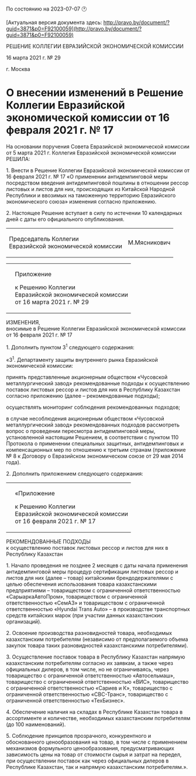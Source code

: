 По состоянию на 2023-07-07 &#x1F550;

[Актуальная версия документа здесь: http://pravo.by/document/?guid=3871&p0=F92100059](http://pravo.by/document/?guid=3871&p0=F92100059)

<p>РЕШЕНИЕ КОЛЛЕГИИ ЕВРАЗИЙСКОЙ ЭКОНОМИЧЕСКОЙ КОМИССИИ</p>
<p>16 марта 2021 г. № 29</p>
<p>г. Москва</p>
<h1>О внесении изменений в Решение Коллегии Евразийской экономической комиссии от 16 февраля 2021 г. № 17</h1>
<p>На основании поручения Совета Евразийской экономической комиссии от 5 марта 2021 г. Коллегия Евразийской экономической комиссии РЕШИЛА:</p>
<p>1. Внести в Решение Коллегии Евразийской экономической комиссии от 16 февраля 2021 г. № 17 «О применении антидемпинговой меры посредством введения антидемпинговой пошлины в отношении рессор листовых и листов для них, происходящих из Китайской Народной Республики и ввозимых на таможенную территорию Евразийского экономического союза» изменения согласно приложению.</p>
<p>2. Настоящее Решение вступает в силу по истечении 10 календарных дней с даты его официального опубликования.</p>
<p></p>
<table><tr>
<td><p>Председатель Коллегии<br>Евразийской экономической комиссии</p></td>
<td><p>М.Мясникович</p></td>
</tr></table>
<p></p>
<table><tr>
<td><p></p></td>
<td>
<p>Приложение</p>
<p>к Решению Коллегии<br>Евразийской экономической комиссии<br>от 16 марта 2021 г. № 29 </p>
</td>
</tr></table>
<p>ИЗМЕНЕНИЯ,<br>вносимые в Решение Коллегии Евразийской экономической комиссии от 16 февраля 2021 г. № 17</p>
<p>1. Дополнить пунктом 3<sup>1</sup> следующего содержания:</p>
<p>«3<sup>1</sup>. Департаменту защиты внутреннего рынка Евразийской экономической комиссии:</p>
<p>принять представленные акционерным обществом «Чусовской металлургический завод» рекомендованные подходы к осуществлению поставок листовых рессор и листов для них в Республику Казахстан согласно приложению (далее – рекомендованные подходы);</p>
<p>осуществлять мониторинг соблюдения рекомендованных подходов;</p>
<p>в случае несоблюдения акционерным обществом «Чусовской металлургический завод» рекомендованных подходов рассмотреть вопрос о проведении пересмотра антидемпинговой меры, установленной настоящим Решением, в соответствии с пунктом 110 Протокола о применении специальных защитных, антидемпинговых и компенсационных мер по отношению к третьим странам (приложение № 8 к Договору о Евразийском экономическом союзе от 29 мая 2014 года).</p>
<p>2. Дополнить приложением следующего содержания:</p>
<p></p>
<table><tr>
<td><p></p></td>
<td>
<p>«Приложение</p>
<p>к Решению Коллегии<br>Евразийской экономической комиссии<br>от 16 февраля 2021 г. № 17</p>
</td>
</tr></table>
<p>РЕКОМЕНДОВАННЫЕ ПОДХОДЫ<br>к осуществлению поставок листовых рессор и листов для них в Республику Казахстан</p>
<p>1. Начало проведения не позднее 2 месяцев с даты начала применения антидемпинговой меры процедур сертификации листовых рессор и листов для них (далее – товар) китайскими брендодержателями с целью обеспечения использования товара казахстанскими предприятиями – товариществом с ограниченной ответственностью «СарыаркаАвтоПром», товариществом с ограниченной ответственностью «СемАЗ» и товариществом с ограниченной ответственностью «Hyundai Trans Auto» – в производстве транспортных средств китайских марок (при участии данных казахстанских организаций).</p>
<p>2. Освоение производства разновидностей товара, необходимых казахстанским потребителям (независимо от предполагаемого объема закупок товара таких разновидностей казахстанскими потребителями).</p>
<p>3. Осуществление поставок товара в Республику Казахстан напрямую казахстанским потребителям согласно их заявкам, а также через официальных дилеров, в том числе, но не ограничиваясь, через товарищество с ограниченной ответственностью «Автосельмаш», товарищество с ограниченной ответственностью «ВИС», товарищество с ограниченной ответственностью «Сариев и К», товарищество с ограниченной ответственностью «СВС-Транс», товарищество с ограниченной ответственностью «ТехБизнес».</p>
<p>4. Обеспечение наличия на складах в Республике Казахстан товара в ассортименте и количестве, необходимых казахстанским потребителям (до 100 наименований).</p>
<p>5. Соблюдение принципов прозрачного, конкурентного и обоснованного ценообразования на товар, в том числе с применением механизмов формульного ценообразования, предусматривающих зависимость цены на товар от стоимости сырья и затрат на передел, при осуществлении поставок как через официальных дилеров в Республике Казахстан, так и напрямую казахстанским потребителям.».</p>